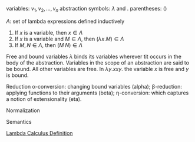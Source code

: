 variables: $v_1,v_2,...,v_n$
abstraction symbols: $\lambda$ and $.$
parentheses: $()$

$\Lambda$: set of lambda expressions
defined inductively
1. If $x$ is a variable, then $x \in \Lambda$
2. If $x$ is a variable and $M \in \Lambda$, then $(\lambda x . M) \in \Lambda$
3. If $M,N \in \Lambda$, then $(M \; N) \in \Lambda$

Free and bound variables
$\lambda$ binds its variables wherever tit occurs in the body of the abstraction.
Variables in the scope of an abstraction are said to be bound. All other variables
are free. In $\lambda y. x x y.$ the variable $x$ is free and $y$ is bound.

Reduction
α-conversion: changing bound variables (alpha);
β-reduction: applying functions to their arguments (beta);
η-conversion: which captures a notion of extensionality (eta).

Normalization

Semantics

[Lambda Calculus Definition](https://en.wikipedia.org/wiki/Lambda_calculus_definition)
